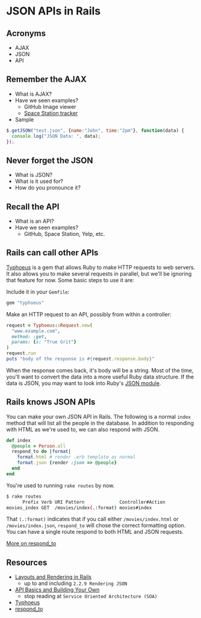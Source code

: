 JSON APIs in Rails
==================

Acronyms
--------

- AJAX
- JSON
- API

Remember the AJAX
-----------------

- What is AJAX?
- Have we seen examples?
    - GitHub Image viewer
    - [Space Station tracker](http://iss.astroviewer.net/)
- Sample
```javascript
$.getJSON("test.json", {name:"John", time:"2pm"}, function(data) {
  console.log("JSON Data: ", data);
});
```

Never forget the JSON
---------------------

- What is JSON?
- What is it used for?
- How do you pronounce it?

Recall the API
--------------

- What is an API?
- Have we seen examples?
    - GitHub, Space Station, Yelp, etc.

Rails can call other APIs
-------------------------

[Typhoeus](https://github.com/typhoeus/typhoeus) is a gem that allows
Ruby to make HTTP requests to web servers. It also allows you to make
several requests in parallel, but we'll be ignoring that feature for
now. Some basic steps to use it are:

Include it in your `Gemfile`:

```ruby
gem "typhoeus"
```

Make an HTTP request to an API, possibly from within a controller:

```ruby
request = Typhoeus::Request.new(
  "www.example.com",
  method: :get,
  params: {s: "True Grit"}
)
request.run
puts "body of the response is #{request.response.body}"
```

When the response comes back, it's body will be a string. Most of the
time, you'll want to convert the data into a more useful Ruby data
structure. If the data is JSON, you may want to look into Ruby's
[JSON module](http://ruby-doc.org//stdlib-2.0/libdoc/json/rdoc/JSON.html).

Rails knows JSON APIs
---------------------

You can make your own JSON API in Rails. The following is a normal
`index` method that will list all the people in the database. In
addition to responding with HTML as we're used to, we can also respond
with JSON.

```ruby
def index
  @people = Person.all
  respond_to do |format|
    format.html # render .erb template as normal
    format.json {render :json => @people}
  end
end
```

You're used to running `rake routes` by now.

```sh
$ rake routes
      Prefix Verb URI Pattern             Controller#Action
movies_index GET  /movies/index(.:format) movies#index
```

That `(.:format)` indicates that if you call either
`/movies/index.html` or `/movies/index.json`, `respond_to` will
chose the correct formatting option. You can have a single route
respond to both HTML and JSON requests.

[More on respond_to](http://apidock.com/rails/ActionController/MimeResponds/respond_to)

Resources
---------

- [Layouts and Rendering in Rails](http://guides.rubyonrails.org/layouts_and_rendering.html)
    - up to and including `2.2.9 Rendering JSON`
- [API Basics and Building Your Own](http://www.theodinproject.com/ruby-on-rails/apis-and-building-your-own)
    - stop reading at `Service Oriented Architecture (SOA)`
- [Typhoeus](https://github.com/typhoeus/typhoeus)
- [respond_to](http://apidock.com/rails/ActionController/MimeResponds/respond_to)

